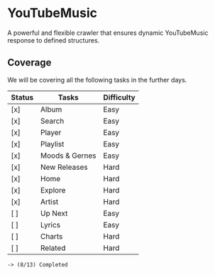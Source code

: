# YouTubeMusic
A powerful and flexible crawler that ensures dynamic YouTubeMusic response to defined structures.

## Coverage

We will be covering all the following tasks in the further days.

| Status | Tasks          | Difficulty |
|--------|----------------|------------|
|   [x]  | Album          | Easy       |
|   [x]  | Search         | Easy       |
|   [x]  | Player         | Easy       |
|   [x]  | Playlist       | Easy       |
|   [x]  | Moods & Gernes | Easy       |
|   [x]  | New Releases   | Hard       |
|   [x]  | Home           | Hard       |
|   [x]  | Explore        | Hard       |
|   [x]  | Artist         | Hard       |
|   [ ]  | Up Next        | Easy       |
|   [ ]  | Lyrics         | Easy       |
|   [ ]  | Charts         | Hard       |
|   [ ]  | Related        | Hard       |

`-> (8/13) Completed`
